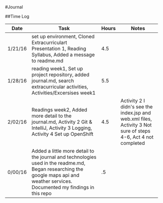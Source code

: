 #Journal

##Time Log

| Date | Task | Hours | Notes|
|------|------|-------|------|
| 1/21/16| set up environment, Cloned Extracurriculart Presentation 1, Reading Syllabus, Added a message to readme.md | 4.5 | | 
| 1/28/16| reading week1, Set up project repository, added journal.md, search extracurricular activities, Activities/Excersises week1| 5.5 | |
| 2/02/16 | Readings week2, Added more detail to the journal.md, Activity 2 Git & IntelliJ, Activity 3 Logging, Activity 4 Set up OpenShift | 4.5  | Activity 2 I didn's see the index.jsp and web.xml files, Activity 3 Not sure of steps 4-6, Act 4 not completed| 
| 0/00/16 | Added a little more detail to the journal and technologies used in the readme.md, Began researching the google maps api and weather services. Documented my findings in this repo | .5 | |